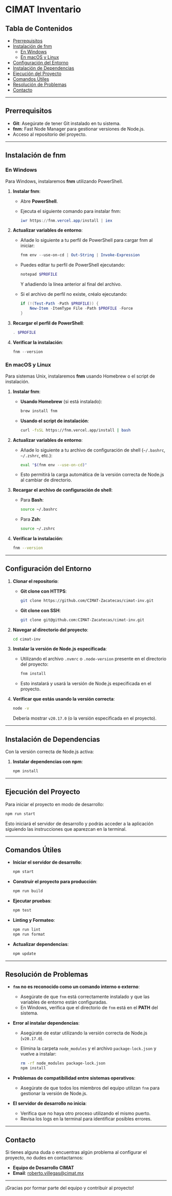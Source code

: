# CIMAT Inventario

## Tabla de Contenidos

- [Prerrequisitos](#prerrequisitos)
- [Instalación de fnm](#instalación-de-fnm)
  - [En Windows](#en-windows)
  - [En macOS y Linux](#en-macos-y-linux)
- [Configuración del Entorno](#configuración-del-entorno)
- [Instalación de Dependencias](#instalación-de-dependencias)
- [Ejecución del Proyecto](#ejecución-del-proyecto)
- [Comandos Útiles](#comandos-útiles)
- [Resolución de Problemas](#resolución-de-problemas)
- [Contacto](#contacto)

---

## Prerrequisitos

- **Git**: Asegúrate de tener Git instalado en tu sistema.
- **fnm**: Fast Node Manager para gestionar versiones de Node.js.
- Acceso al repositorio del proyecto.

---

## Instalación de fnm

### En Windows

Para Windows, instalaremos **fnm** utilizando PowerShell.

1. **Instalar fnm**:

   - Abre **PowerShell**.

   - Ejecuta el siguiente comando para instalar fnm:

     ```powershell
     iwr https://fnm.vercel.app/install | iex
     ```

2. **Actualizar variables de entorno**:

   - Añade lo siguiente a tu perfil de PowerShell para cargar fnm al iniciar:

     ```powershell
     fnm env --use-on-cd | Out-String | Invoke-Expression
     ```

   - Puedes editar tu perfil de PowerShell ejecutando:

     ```powershell
     notepad $PROFILE
     ```

     Y añadiendo la línea anterior al final del archivo.

   - Si el archivo de perfil no existe, créalo ejecutando:

     ```powershell
     if (!(Test-Path -Path $PROFILE)) {
         New-Item -ItemType File -Path $PROFILE -Force
     }
     ```

3. **Recargar el perfil de PowerShell**:

   ```powershell
   . $PROFILE
   ```

4. **Verificar la instalación**:

   ```powershell
   fnm --version
   ```

### En macOS y Linux

Para sistemas Unix, instalaremos **fnm** usando Homebrew o el script de instalación.

1. **Instalar fnm**:

   - **Usando Homebrew** (si está instalado):

     ```bash
     brew install fnm
     ```

   - **Usando el script de instalación**:

     ```bash
     curl -fsSL https://fnm.vercel.app/install | bash
     ```

2. **Actualizar variables de entorno**:

   - Añade lo siguiente a tu archivo de configuración de shell (`~/.bashrc`, `~/.zshrc`, etc.):

     ```bash
     eval "$(fnm env --use-on-cd)"
     ```

   - Esto permitirá la carga automática de la versión correcta de Node.js al cambiar de directorio.

3. **Recargar el archivo de configuración de shell**:

   - Para **Bash**:

     ```bash
     source ~/.bashrc
     ```

   - Para **Zsh**:

     ```bash
     source ~/.zshrc
     ```

4. **Verificar la instalación**:

   ```bash
   fnm --version
   ```

---

## Configuración del Entorno

1. **Clonar el repositorio**:

   - **Git clone con HTTPS**:

     ```bash
     git clone https://github.com/CIMAT-Zacatecas/cimat-inv.git
     ```

   - **Git clone con SSH**:

     ```bash
     git clone git@github.com:CIMAT-Zacatecas/cimat-inv.git
     ```

2. **Navegar al directorio del proyecto**:

   ```bash
   cd cimat-inv
   ```

3. **Instalar la versión de Node.js especificada**:

   - Utilizando el archivo `.nvmrc` o `.node-version` presente en el directorio del proyecto:

     ```bash
     fnm install
     ```

   - Esto instalará y usará la versión de Node.js especificada en el proyecto.

4. **Verificar que estás usando la versión correcta**:

   ```bash
   node -v
   ```

   Debería mostrar `v20.17.0` (o la versión especificada en el proyecto).

---

## Instalación de Dependencias

Con la versión correcta de Node.js activa:

1. **Instalar dependencias con npm**:

   ```bash
   npm install
   ```

---

## Ejecución del Proyecto

Para iniciar el proyecto en modo de desarrollo:

```bash
npm run start
```

Esto iniciará el servidor de desarrollo y podrás acceder a la aplicación siguiendo las instrucciones que aparezcan en la terminal.

---

## Comandos Útiles

- **Iniciar el servidor de desarrollo**:

  ```bash
  npm start
  ```

- **Construir el proyecto para producción**:

  ```bash
  npm run build
  ```

- **Ejecutar pruebas**:

  ```bash
  npm test
  ```

- **Linting y Formateo**:

  ```bash
  npm run lint
  npm run format
  ```

- **Actualizar dependencias**:

  ```bash
  npm update
  ```

---

## Resolución de Problemas

- **`fnm` no es reconocido como un comando interno o externo**:

  - Asegúrate de que `fnm` está correctamente instalado y que las variables de entorno están configuradas.
  - En Windows, verifica que el directorio de `fnm` está en el **PATH** del sistema.

- **Error al instalar dependencias**:

  - Asegúrate de estar utilizando la versión correcta de Node.js (`v20.17.0`).
  - Elimina la carpeta `node_modules` y el archivo `package-lock.json` y vuelve a instalar:

    ```bash
    rm -rf node_modules package-lock.json
    npm install
    ```

- **Problemas de compatibilidad entre sistemas operativos**:

  - Asegúrate de que todos los miembros del equipo utilizan `fnm` para gestionar la versión de Node.js.

- **El servidor de desarrollo no inicia**:

  - Verifica que no haya otro proceso utilizando el mismo puerto.
  - Revisa los logs en la terminal para identificar posibles errores.

---

## Contacto

Si tienes alguna duda o encuentras algún problema al configurar el proyecto, no dudes en contactarnos:

- **Equipo de Desarrollo CIMAT**
- **Email**: roberto.villegas@cimat.mx

---

¡Gracias por formar parte del equipo y contribuir al proyecto!
